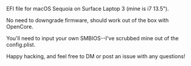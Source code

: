 EFI file for macOS Sequoia on Surface Laptop 3 (mine is i7 13.5").

No need to downgrade firmware, should work out of the box with OpenCore.

You'll need to input your own SMBIOS--I've scrubbed mine out of the config.plist.

Happy hacking, and feel free to DM or post an issue with any questions!
